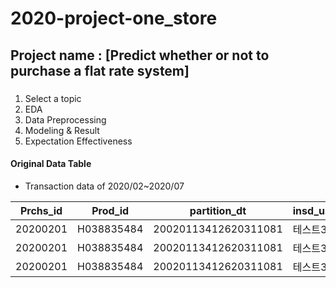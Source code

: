 # 2020-project-one_store

## Project name : [Predict whether or not to purchase a flat rate system]

### <index>
1. Select a topic
2. EDA
3. Data Preprocessing
4. Modeling & Result
5. Expectation Effectiveness

#### Original Data Table
* Transaction data of 2020/02~2020/07

|Prchs_id|Prod_id|partition_dt|insd_usermbr_no|prod_amt|age_cd|category_nm|dtl_category_nm|sex_clsf_cd|prchs_tm_clsf_nm|mno_cd|cust_payment_amt|sett_target_cpn_amt|
|------|---|---|---|---|---|---|---|---|---|---|---|---|
|20200201|H038835484|20020113412620311081|테스트3|테스트3|테스트3|테스트3|테스트3|테스트3|테스트3|테스트3|테스트3|테스트3|테스트3|
|20200201|H038835484|20020113412620311081|테스트3|테스트3|테스트3|테스트3|테스트3|테스트3|테스트3|테스트3|테스트3|테스트3|테스트3|
|20200201|H038835484|20020113412620311081|테스트3|테스트3|테스트3|테스트3|테스트3|테스트3|테스트3|테스트3|테스트3|테스트3|테스트3|
